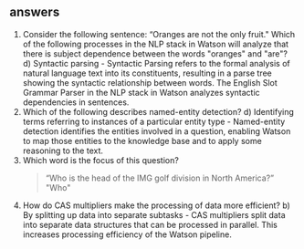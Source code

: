 answers
--------
1. Consider the following sentence: “Oranges are not the only fruit." Which of the following processes in the NLP stack in Watson will analyze that there is subject dependence between the words "oranges" and "are"?
	d) Syntactic parsing - Syntactic Parsing refers to the formal analysis of natural language text into its constituents, resulting in a parse tree showing the syntactic relationship between words. The English Slot Grammar Parser in the NLP stack in Watson analyzes syntactic dependencies in sentences.
2. Which of the following describes named-entity detection?
	d) Identifying terms referring to instances of a particular entity type - Named-entity detection identifies the entities involved in a question, enabling Watson to map those entities to the knowledge base and to apply some reasoning to the text.
3. Which word is the focus of this question?
	> “Who is the head of the IMG golf division in North America?”
	"Who"
4. How do CAS multipliers make the processing of data more efficient?
	b) By splitting up data into separate subtasks - CAS multipliers split data into separate data structures that can be processed in parallel. This increases processing efficiency of the Watson pipeline.
